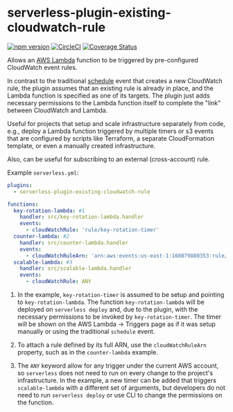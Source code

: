 # serverless-plugin-existing-cloudwatch-rule

[![npm version](https://badge.fury.io/js/serverless-plugin-existing-cloudwatch-rule.svg)](https://badge.fury.io/js/serverless-plugin-existing-cloudwatch-rule)
[![CircleCI](https://circleci.com/gh/AlexanderMS/serverless-plugin-existing-cloudwatch-rule.svg?style=shield)](https://circleci.com/gh/AlexanderMS/serverless-plugin-existing-cloudwatch-rule)
[![Coverage Status](https://coveralls.io/repos/github/AlexanderMS/serverless-plugin-existing-cloudwatch-rule/badge.svg?branch=master)](https://coveralls.io/github/AlexanderMS/serverless-plugin-existing-cloudwatch-rule?branch=master)

Allows an [AWS Lambda](https://aws.amazon.com/lambda/) function to be triggered
by pre-configured CloudWatch event rules.

In contrast to the traditional
[schedule](https://serverless.com/framework/docs/providers/aws/events/schedule/)
event that creates a new CloudWatch rule, the plugin assumes that an existing
rule is already in place, and the Lambda function is specified as one of
its targets.
The plugin just adds necessary permissions to the Lambda function itself to
complete the "link" between CloudWatch and Lambda.

Useful for projects that setup and scale infrastructure separately from code,
e.g., deploy a Lambda function triggered by multiple timers or s3 events that
are configured by scripts like Terraform, a separate CloudFormation template,
or even a manually created infrastructure.

Also, can be useful for subscribing to an external (cross-account) rule.

Example `serverless.yml`:

```yaml
plugins:
  - serverless-plugin-existing-cloudwatch-rule

functions:
  key-rotation-lambda: #1
    handler: src/key-rotation-lambda.handler
    events:
      - cloudWatchRule: 'rule/key-rotation-timer'
  counter-lambda: #2
    handler: src/counter-lambda.handler
    events:
      - cloudWatchRuleArn: 'arn:aws:events:us-east-1:160879880353:rule/my-project-MidnightSchedule-42UGHOTBBVIET'
  scalable-lambda: #3
    handler: src/scalable-lambda.handler
    events:
      - cloudWatchRule: ANY
```

1. In the example, `key-rotation-timer` is assumed to be setup and pointing
to `key-rotation-lambda`.
The function `key-rotation-lambda` will be deployed on `serverless deploy`
and, due to the plugin, with the necessary permissions to be invoked by
`key-rotation-timer`.
The timer will be shown on the AWS Lambda -> Triggers page as if it was setup
manually or using the traditional `schedule` event.

2. To attach a rule defined by its full ARN, use the `cloudWatchRuleArn`
property, such as in the `counter-lambda` example.

3. The `ANY` keyword allow for any trigger under the current AWS account,
so `serverless` does not need to run on every change to the project's
infrastructure.
In the example, a new timer can be added that triggers `scalable-lambda`
with a different set of arguments, but developers do not need to run
`serverless deploy` or use CLI to change the permissions on the function.
